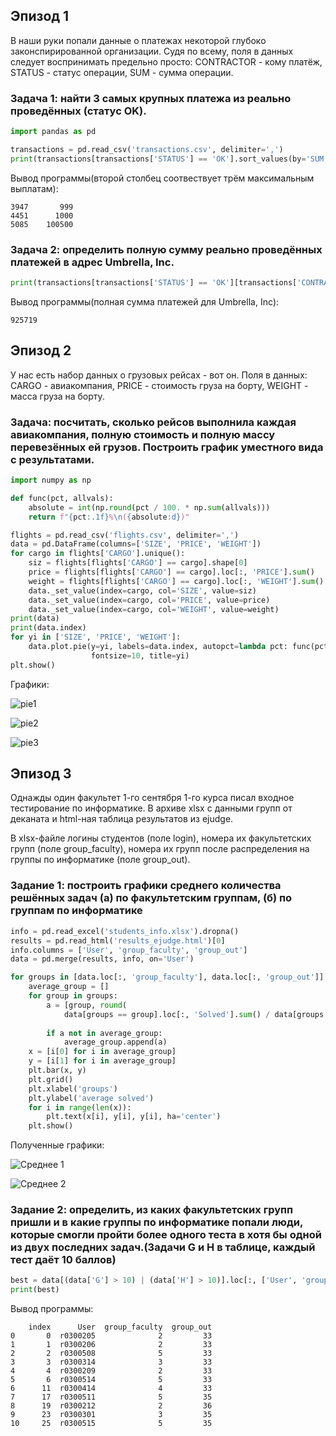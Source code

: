 ## Эпизод 1
В наши руки попали данные о платежах некоторой глубоко законспирированной организации.
Судя по всему, поля в данных следует воспринимать предельно просто: CONTRACTOR - кому платёж, STATUS - статус операции, SUM - сумма операции. 

### Задача 1: найти 3 самых крупных платежа из реально проведённых (статус OK).
```Python
import pandas as pd

transactions = pd.read_csv('transactions.csv', delimiter=',')
print(transactions[transactions['STATUS'] == 'OK'].sort_values(by='SUM').drop_duplicates('SUM').loc[:, 'SUM'][-3:])
```

Вывод программы(второй столбец соотвествует трём максимальным выплатам):
```
3947       999
4451      1000
5085    100500
```

### Задача 2: определить полную сумму реально проведённых платежей в адрес Umbrella, Inc.
```Python
print(transactions[transactions['STATUS'] == 'OK'][transactions['CONTRACTOR'] == 'Umbrella, Inc']['SUM'].sum())
```

Вывод программы(полная сумма платежей для Umbrella, Inc):
```
925719
```


## Эпизод 2
У нас есть набор данных о грузовых рейсах - вот он. Поля в данных: CARGO - авиакомпания, PRICE - стоимость груза на борту, WEIGHT - масса груза на борту.

### Задача: посчитать, сколько рейсов выполнила каждая авиакомпания, полную стоимость и полную массу перевезённых ей грузов. Построить график уместного вида с результатами.
```Python
import numpy as np

def func(pct, allvals):
    absolute = int(np.round(pct / 100. * np.sum(allvals)))
    return f"{pct:.1f}%\n({absolute:d})"

flights = pd.read_csv('flights.csv', delimiter=',')
data = pd.DataFrame(columns=['SIZE', 'PRICE', 'WEIGHT'])
for cargo in flights['CARGO'].unique():
    siz = flights[flights['CARGO'] == cargo].shape[0]
    price = flights[flights['CARGO'] == cargo].loc[:, 'PRICE'].sum()
    weight = flights[flights['CARGO'] == cargo].loc[:, 'WEIGHT'].sum()
    data._set_value(index=cargo, col='SIZE', value=siz)
    data._set_value(index=cargo, col='PRICE', value=price)
    data._set_value(index=cargo, col='WEIGHT', value=weight)
print(data)
print(data.index)
for yi in ['SIZE', 'PRICE', 'WEIGHT']:
    data.plot.pie(y=yi, labels=data.index, autopct=lambda pct: func(pct, data.loc[:, yi]), startangle=300,
                  fontsize=10, title=yi)
plt.show()
```

Графики:

![pie1](pd1_1.png)

![pie2](pd1_2.png)

![pie3](pd1_3.png)



## Эпизод 3
Однажды один факультет 1-го сентября 1-го курса писал входное тестирование по информатике. В архиве xlsx с данными групп от деканата и html-ная таблица результатов из ejudge. 

В xlsx-файле логины студентов (поле login), номера их факультетских групп (поле group_faculty), номера их групп после распределения на группы по информатике (поле group_out).

### Задание 1: построить графики среднего количества решённых задач (а) по факультетским группам, (б) по группам по информатике
```Python
info = pd.read_excel('students_info.xlsx').dropna()
results = pd.read_html('results_ejudge.html')[0]
info.columns = ['User', 'group_faculty', 'group_out']
data = pd.merge(results, info, on='User')

for groups in [data.loc[:, 'group_faculty'], data.loc[:, 'group_out']]:
    average_group = []
    for group in groups:
        a = [group, round(
            data[groups == group].loc[:, 'Solved'].sum() / data[groups == group].loc[:,
                                                                          'User'].size, 2)]
        if a not in average_group:
            average_group.append(a)
    x = [i[0] for i in average_group]
    y = [i[1] for i in average_group]
    plt.bar(x, y)
    plt.grid()
    plt.xlabel('groups')
    plt.ylabel('average solved')
    for i in range(len(x)):
        plt.text(x[i], y[i], y[i], ha='center')
    plt.show()
```

Полученные графики:

![Среднее 1](pd3_1.png)

![Среднее 2](pd3_2.png)


### Задание 2: определить, из каких факультетских групп пришли и в какие группы по информатике попали люди, которые смогли пройти более одного теста в хотя бы одной из двух последних задач.(Задачи G и H в таблице, каждый тест даёт 10 баллов)
```Python
best = data[(data['G'] > 10) | (data['H'] > 10)].loc[:, ['User', 'group_faculty', 'group_out']].reset_index()
print(best)
```

Вывод программы:
```
    index      User  group_faculty  group_out
0       0  r0300205              2         33
1       1  r0300206              2         33
2       2  r0300508              5         33
3       3  r0300314              3         33
4       4  r0300209              2         33
5       6  r0300514              5         33
6      11  r0300414              4         33
7      17  r0300511              5         35
8      19  r0300212              2         36
9      23  r0300301              3         35
10     25  r0300515              5         35
```

